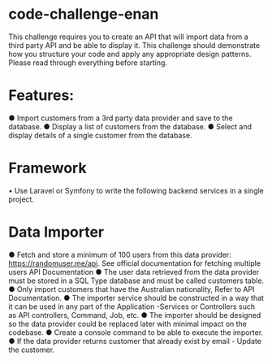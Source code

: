 # code-challenge-enan
This challenge requires you to create an API that will import data from a third party API and be able to display it. This challenge should demonstrate how you structure your code and apply any appropriate design patterns. Please read through everything before starting.

# Features:
● Import customers from a 3rd party data provider and save to the database.
● Display a list of customers from the database.
● Select and display details of a single customer from the database.

# Framework
  •  Use Laravel or Symfony to write the following backend services in a single
project.
# Data Importer
  ● Fetch and store a minimum of 100 users from this data provider:
https://randomuser.me/api. See official documentation for fetching
multiple users API Documentation
  ● The user data retrieved from the data provider must be stored in a SQL
Type database and must be called customers table.
  ● Only import customers that have the Australian nationality, Refer to
API Documentation.
  ● The importer service should be constructed in a way that it can be used in any
part of the Application -Services or Controllers such as API controllers,
Command, Job, etc.
  ● The importer should be designed so the data provider could be replaced later
with minimal impact on the codebase.
  ● Create a console command to be able to execute the importer.
  ● If the data provider returns customer that already exist by email - Update
the customer.
